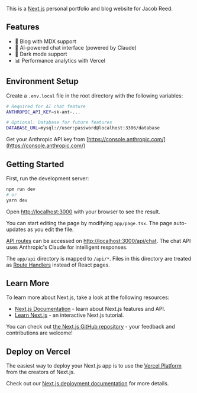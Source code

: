 This is a [Next.js](https://nextjs.org/) personal portfolio and blog website for Jacob Reed.

## Features

- 📝 Blog with MDX support
- 💬 AI-powered chat interface (powered by Claude)
- 🌙 Dark mode support
- 📊 Performance analytics with Vercel

## Environment Setup

Create a `.env.local` file in the root directory with the following variables:

```bash
# Required for AI chat feature
ANTHROPIC_API_KEY=sk-ant-...

# Optional: Database for future features
DATABASE_URL=mysql://user:password@localhost:3306/database
```

Get your Anthropic API key from [https://console.anthropic.com/](https://console.anthropic.com/)

## Getting Started

First, run the development server:

```bash
npm run dev
# or
yarn dev
```

Open [http://localhost:3000](http://localhost:3000) with your browser to see the result.

You can start editing the page by modifying `app/page.tsx`. The page auto-updates as you edit the file.

[API routes](https://nextjs.org/docs/app/building-your-application/routing/route-handlers) can be accessed on [http://localhost:3000/api/chat](http://localhost:3000/api/chat). The chat API uses Anthropic's Claude for intelligent responses.

The `app/api` directory is mapped to `/api/*`. Files in this directory are treated as [Route Handlers](https://nextjs.org/docs/app/building-your-application/routing/route-handlers) instead of React pages.

## Learn More

To learn more about Next.js, take a look at the following resources:

- [Next.js Documentation](https://nextjs.org/docs) - learn about Next.js features and API.
- [Learn Next.js](https://nextjs.org/learn) - an interactive Next.js tutorial.

You can check out [the Next.js GitHub repository](https://github.com/vercel/next.js/) - your feedback and contributions are welcome!

## Deploy on Vercel

The easiest way to deploy your Next.js app is to use the [Vercel Platform](https://vercel.com/new?utm_medium=default-template&filter=next.js&utm_source=create-next-app&utm_campaign=create-next-app-readme) from the creators of Next.js.

Check out our [Next.js deployment documentation](https://nextjs.org/docs/deployment) for more details.
